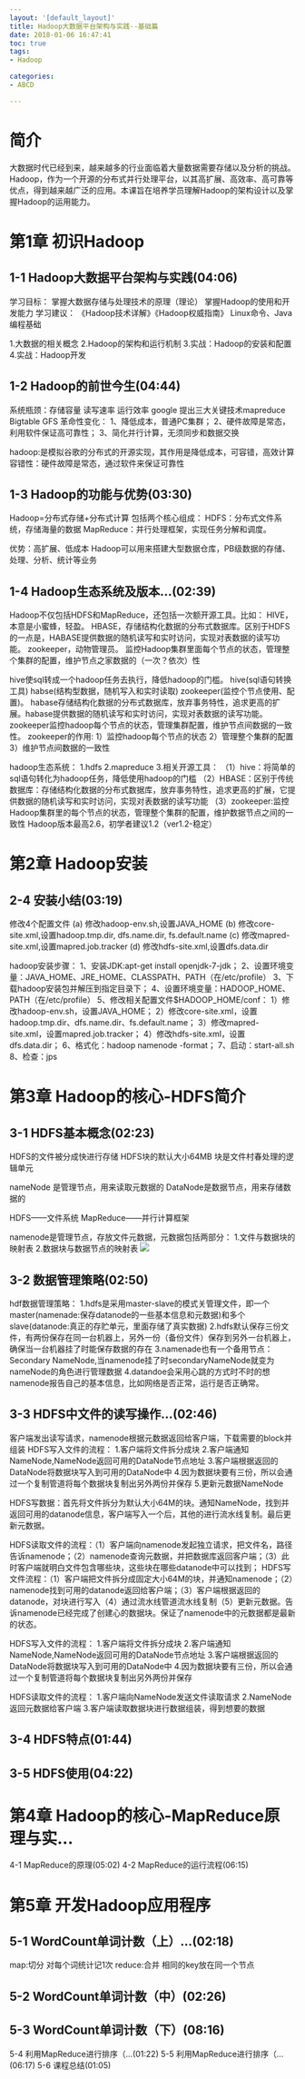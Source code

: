 ```yaml
---
layout: '[default_layout]'   
title: Hadoop大数据平台架构与实践--基础篇     
date: 2018-01-06 16:47:41  
toc: true                  
tags:                        
- Hadoop

categories:                  
- ABCD

---
```

# 简介
大数据时代已经到来，越来越多的行业面临着大量数据需要存储以及分析的挑战。Hadoop，作为一个开源的分布式并行处理平台，以其高扩展、高效率、高可靠等优点，得到越来越广泛的应用。本课旨在培养学员理解Hadoop的架构设计以及掌握Hadoop的运用能力。
<!--more-->

# 第1章 初识Hadoop
## 1-1 Hadoop大数据平台架构与实践(04:06)
学习目标：
掌握大数据存储与处理技术的原理（理论）
掌握Hadoop的使用和开发能力
学习建议：
《Hadoop技术详解》《Hadoop权威指南》
Linux命令、Java编程基础

1.大数据的相关概念
2.Hadoop的架构和运行机制
3.实战：Hadoop的安装和配置
4.实战：Hadoop开发

## 1-2 Hadoop的前世今生(04:44)
系统瓶颈：存储容量 读写速率 运行效率
google 提出三大关键技术mapreduce Bigtable GFS
革命性变化：
1、降低成本，普通PC集群；
2、硬件故障是常态，利用软件保证高可靠性；
3、简化并行计算，无须同步和数据交换

hadoop:是模拟谷歌的分布式的开源实现，其作用是降低成本，可容错，高效计算
容错性：硬件故障是常态，通过软件来保证可靠性

## 1-3 Hadoop的功能与优势(03:30)
Hadoop=分布式存储+分布式计算
包括两个核心组成：
HDFS：分布式文件系统，存储海量的数据
MapReduce：并行处理框架，实现任务分解和调度。

优势：高扩展、低成本
Hadoop可以用来搭建大型数据仓库，PB级数据的存储、处理、分析、统计等业务

## 1-4 Hadoop生态系统及版本...(02:39)
Hadoop不仅包括HDFS和MapReduce，还包括一次额开源工具。比如：
HIVE，本意是小蜜蜂，轻盈。
HBASE，存储结构化数据的分布式数据库。区别于HDFS的一点是，HABASE提供数据的随机读写和实时访问，实现对表数据的读写功能。
zookeeper，动物管理员。 监控Hadoop集群里面每个节点的状态，管理整个集群的配置，维护节点之家数据的（一次？依次）性

hive使sql转成一个hadoop任务去执行，降低hadoop的门槛。
hive(sql语句转换工具)   habse(结构型数据，随机写入和实时读取)   zookeeper(监控个节点使用、配置)。
habase存储结构化数据的分布式数据库，放弃事务特性，追求更高的扩展。habase提供数据的随机读写和实时访问，实现对表数据的读写功能。
zookeeper监控hadoop每个节点的状态，管理集群配置，维护节点间数据的一致性。
zookeeper的作用:
   1）监控hadoop每个节点的状态
   2）管理整个集群的配置
   3）维护节点间数据的一致性

hadoop生态系统：
1.hdfs
2.mapreduce
3.相关开源工具： 
（1）hive：将简单的sql语句转化为hadoop任务，降低使用hadoop的门槛
（2）HBASE：区别于传统数据库：存储结构化数据的分布式数据库，放弃事务特性，追求更高的扩展，它提供数据的随机读写和实时访问，实现对表数据的读写功能
（3）zookeeper:监控Hadoop集群里的每个节点的状态，管理整个集群的配置，维护数据节点之间的一致性
Hadoop版本最高2.6，初学者建议1.2（ver1.2-稳定）

# 第2章 Hadoop安装
## 2-4 安装小结(03:19)
修改4个配置文件
(a) 修改hadoop-env.sh,设置JAVA_HOME
(b) 修改core-site.xml,设置hadoop.tmp.dir, dfs.name.dir, fs.default.name
(c) 修改mapred-site.xml,设置mapred.job.tracker
(d) 修改hdfs-site.xml,设置dfs.data.dir

hadoop安装步骤：
1、安装JDK:apt-get install openjdk-7-jdk；
2、设置环境变量：JAVA_HOME、JRE_HOME、CLASSPATH、PATH（在/etc/profile）
3、下载hadoop安装包并解压到指定目录下；
4、设置环境变量：HADOOP_HOME、PATH（在/etc/profile）
5、修改相关配置文件$HADOOP_HOME/conf：
1）修改hadoop-env.sh，设置JAVA_HOME；
2）修改core-site.xml，设置hadoop.tmp.dir、dfs.name.dir、fs.default.name；
3）修改mapred-site.xml，设置mapred.job.tracker；
4）修改hdfs-site.xml，设置dfs.data.dir；
6、格式化：hadoop namenode -format；
7、启动：start-all.sh
8、检查：jps

# 第3章 Hadoop的核心-HDFS简介
## 3-1 HDFS基本概念(02:23)
HDFS的文件被分成快进行存储
HDFS块的默认大小64MB
块是文件村春处理的逻辑单元

nameNode 是管理节点，用来读取元数据的
DataNode是数据节点，用来存储数据的

HDFS——文件系统
MapReduce——并行计算框架

namenode是管理节点，存放文件元数据，元数据包括两部分：
1.文件与数据块的映射表
2.数据块与数据节点的映射表
![](https://img.mukewang.com/5a3b288900016b4b12800720.jpg)

## 3-2 数据管理策略(02:50)
hdf数据管理策略：
1.hdfs是采用master-slave的模式关管理文件，即一个master(namenade:保存datanode的一些基本信息和元数据)和多个slave(datanode:真正的存贮单元，里面存储了真实数据)
2.hdfs默认保存三份文件，有两份保存在同一台机器上，另外一份（备份文件）保存到另外一台机器上，确保当一台机器挂了时能保存数据的存在
3.namenade也有一个备用节点：Secondary NameNode,当namenode挂了时secondaryNameNode就变为nameNode的角色进行管理数据
4.datandoe会采用心跳的方式时不时的想namenode报告自己的基本信息，比如网络是否正常，运行是否正确常。

## 3-3 HDFS中文件的读写操作...(02:46)
客户端发出读写请求，namenode根据元数据返回给客户端，下载需要的block并组装
HDFS写入文件的流程：
1.客户端将文件拆分成块
2.客户端通知NameNode,NameNode返回可用的DataNode节点地址
3.客户端根据返回的DataNode将数据块写入到可用的DataNode中
4.因为数据块要有三份，所以会通过一个复制管道将每个数据块复制出另外两份并保存
5.更新元数据NameNode

HDFS写数据：首先将文件拆分为默认大小64M的块。通知NameNode，找到并返回可用的datanode信息，客户端写入一个后，其他的进行流水线复制。最后更新元数据。

HDFS读取文件的流程：（1）客户端向namenode发起独立请求，把文件名，路径告诉namenode；（2）namenode查询元数据，并把数据库返回客户端；（3）此时客户端就明白文件包含哪些块，这些块在哪些datanode中可以找到；
HDFS写文件流程：（1）客户端把文件拆分成固定大小64M的块，并通知namenode；（2）namenode找到可用的datanode返回给客户端；（3）客户端根据返回的datanode，对块进行写入（4）通过流水线管道流水线复制（5）更新元数据。告诉namenode已经完成了创建心的数据块。保证了namenode中的元数据都是最新的状态。

HDFS写入文件的流程：
1.客户端将文件拆分成块
2.客户端通知NameNode,NameNode返回可用的DataNode节点地址
3.客户端根据返回的DataNode将数据块写入到可用的DataNode中
4.因为数据块要有三份，所以会通过一个复制管道将每个数据块复制出另外两份并保存

HDFS读取文件的流程：
1.客户端向NameNode发送文件读取请求
2.NameNode返回元数据给客户端
3.客户端读取数据块进行数据组装，得到想要的数据

## 3-4 HDFS特点(01:44)



## 3-5 HDFS使用(04:22)

# 第4章 Hadoop的核心-MapReduce原理与实...
4-1 MapReduce的原理(05:02)
4-2 MapReduce的运行流程(06:15)
# 第5章 开发Hadoop应用程序
## 5-1 WordCount单词计数（上）...(02:18)
map:切分
   对每个词统计记1次
reduce:合并
   相同的key放在同一个节点

## 5-2 WordCount单词计数（中）(02:26)

## 5-3 WordCount单词计数（下）(08:16)

5-4 利用MapReduce进行排序（...(01:22)
5-5 利用MapReduce进行排序（...(06:17)
5-6 课程总结(01:05)
